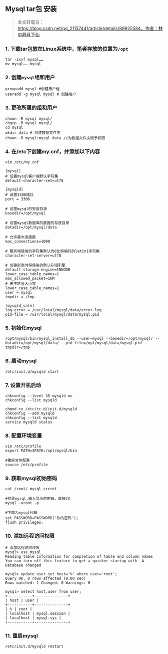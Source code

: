 ## Mysql tar包 安装

>本文转载自：https://blog.csdn.net/qq_21137441/article/details/89925584。作者：林中静月下仙

### 1. 下载tar包放在Linux系统中，笔者存放的位置为`/opt`

```shell
tar -zxvf mysql……
mv mysql…… mysql
```

### 2. 创建`mysql`组和用户

```shell
groupadd mysql #创建用户组
useradd -g mysql mysql # 创建用户
```

### 3. 更改所属的组和用户

```shell
chown -R mysql mysql/
chgrp -R mysql mysql/
cd mysql 
mkdir data # 创建数据文件夹
chown -R mysql:mysql data //为数据文件夹赋予权限
```

### 4. 在/etc下创建my.cnf，并添加以下内容

```shell
vim /etc/my.cnf

[mysql]
# 设置mysql客户端默认字符集
default-character-set=utf8
 
[mysqld]
# 设置3306端口
port = 3306
 
# 设置mysql的安装目录
basedir=/opt/mysql
 
# 设置mysql数据库的数据的存放目录
datadir=/opt/mysql/data
 
# 允许最大连接数
max_connections=1000
 
# 服务端使用的字符集默认为8比特编码的latin1字符集
character-set-server=utf8
 
# 创建新表时将使用的默认存储引擎
default-storage-engine=INNODB
lower_case_table_names=1
max_allowed_packet=16M
# 表不区分大小写
lower_case_table_names=1
user = mysql
tmpdir = /tmp
 
[mysqld_safe]
log-error = /usr/local/mysql/data/error.log
pid-file = /usr/local/mysql/data/mysql.pid
```

### 5. 初始化mysql

```shell
/opt/mysql/bin/mysql_install_db --user=mysql --basedir=/opt/mysql/ --datadir=/opt/mysql/data/ --pid-file=/opt/mysql/data/mysql.pid --tmpdir=/tmp
```

### 6. 启动mysql

```shell
/etc/init.d/mysqld start
```

### 7. 设置开机启动

```shell
chkconfig --level 35 mysqld on
chkconfig --list mysqld
 
chmod +x /etc/rc.d/init.d/mysqld
chkconfig --add mysqld
chkconfig --list mysqld
service mysqld status
```

### 8. 配置环境变量

```shell
vim /etc/profile
export PATH=$PATH:/opt/mysql/bin

#重启文件配置
source /etc/profile
```

### 9. 获取mysql初始密码

```shell
cat /root/.mysql_srcret

#登录mysql,输入显示的密码，直接CV
mysql -uroot -p

#下面为mysql代码
set PASSWORD=PASSWORD('你的密码');
flush privileges;
```

### 10. 添加远程访问权限

```mysql
# 添加远程访问权限
mysql> use mysql
Reading table information for completion of table and column names
You can turn off this feature to get a quicker startup with -A
Database changed
 
mysql> update user set host='%' where user='root';
Query OK, 0 rows affected (0.00 sec)
Rows matched: 1 Changed: 0 Warnings: 0
 
mysql> select host,user from user;
+-----------+---------------+
| host | user |
+-----------+---------------+
| % | root |
| localhost | mysql.session |
| localhost | mysql.sys |
+-----------+---------------+
```

### 11. 重启mysql

```shell
/etc/init.d/mysqld restart
```